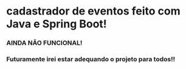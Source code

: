 # cadastrador de eventos feito com Java e Spring Boot!



### AINDA NÃO FUNCIONAL!

### Futuramente irei estar adequando o projeto para todos!!

##

